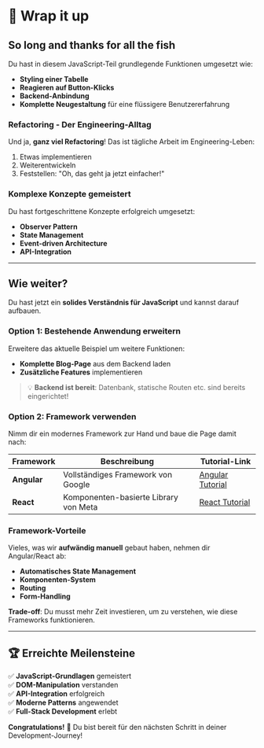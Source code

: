 # 💝 Wrap it up

## So long and thanks for all the fish

Du hast in diesem JavaScript-Teil grundlegende Funktionen umgesetzt wie:
- **Styling einer Tabelle**
- **Reagieren auf Button-Klicks**
- **Backend-Anbindung**
- **Komplette Neugestaltung** für eine flüssigere Benutzererfahrung

### Refactoring - Der Engineering-Alltag

Und ja, **ganz viel Refactoring**! Das ist tägliche Arbeit im Engineering-Leben:
1. Etwas implementieren
2. Weiterentwickeln
3. Feststellen: "Oh, das geht ja jetzt einfacher!"

### Komplexe Konzepte gemeistert

Du hast fortgeschrittene Konzepte erfolgreich umgesetzt:
- **Observer Pattern**
- **State Management**
- **Event-driven Architecture**
- **API-Integration**

---

## Wie weiter?

Du hast jetzt ein **solides Verständnis für JavaScript** und kannst darauf aufbauen.

### Option 1: Bestehende Anwendung erweitern
Erweitere das aktuelle Beispiel um weitere Funktionen:
- **Komplette Blog-Page** aus dem Backend laden
- **Zusätzliche Features** implementieren

> 💡 **Backend ist bereit**: Datenbank, statische Routen etc. sind bereits eingerichtet!

### Option 2: Framework verwenden
Nimm dir ein modernes Framework zur Hand und baue die Page damit nach:

| Framework | Beschreibung | Tutorial-Link |
|-----------|--------------|---------------|
| **Angular** | Vollständiges Framework von Google | [Angular Tutorial](https://angular.dev/tutorials/learn-angular) |
| **React** | Komponenten-basierte Library von Meta | [React Tutorial](https://react-tutorial.app) |

### Framework-Vorteile

Vieles, was wir **aufwändig manuell** gebaut haben, nehmen dir Angular/React ab:
- **Automatisches State Management**
- **Komponenten-System**
- **Routing**
- **Form-Handling**

**Trade-off**: Du musst mehr Zeit investieren, um zu verstehen, wie diese Frameworks funktionieren.

---

## 🏆 Erreichte Meilensteine

✅ **JavaScript-Grundlagen** gemeistert  
✅ **DOM-Manipulation** verstanden  
✅ **API-Integration** erfolgreich  
✅ **Moderne Patterns** angewendet  
✅ **Full-Stack Development** erlebt  

**Congratulations!** 🎊 Du bist bereit für den nächsten Schritt in deiner Development-Journey!
